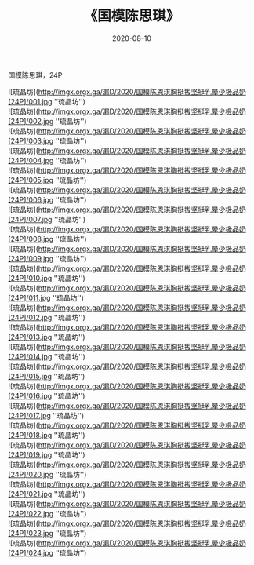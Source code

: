 ﻿---
layout: post
title:  《国模陈思琪》
date:   2020-08-10
img: imgx.orgx.ga/漏D/2020/国模陈恩琪胸挺拔坚挺乳晕少极品奶[24P]/000.jpg
categories: [美女, 性感, 泳衣]
---

国模陈思琪，24P

![琉晶坊](http://imgx.orgx.ga/漏D/2020/国模陈恩琪胸挺拔坚挺乳晕少极品奶[24P]/001.jpg ''琉晶坊'') <br>
![琉晶坊](http://imgx.orgx.ga/漏D/2020/国模陈恩琪胸挺拔坚挺乳晕少极品奶[24P]/002.jpg ''琉晶坊'') <br>
![琉晶坊](http://imgx.orgx.ga/漏D/2020/国模陈恩琪胸挺拔坚挺乳晕少极品奶[24P]/003.jpg ''琉晶坊'') <br>
![琉晶坊](http://imgx.orgx.ga/漏D/2020/国模陈恩琪胸挺拔坚挺乳晕少极品奶[24P]/004.jpg ''琉晶坊'') <br>
![琉晶坊](http://imgx.orgx.ga/漏D/2020/国模陈恩琪胸挺拔坚挺乳晕少极品奶[24P]/005.jpg ''琉晶坊'') <br>
![琉晶坊](http://imgx.orgx.ga/漏D/2020/国模陈恩琪胸挺拔坚挺乳晕少极品奶[24P]/006.jpg ''琉晶坊'') <br>
![琉晶坊](http://imgx.orgx.ga/漏D/2020/国模陈恩琪胸挺拔坚挺乳晕少极品奶[24P]/007.jpg ''琉晶坊'') <br>
![琉晶坊](http://imgx.orgx.ga/漏D/2020/国模陈恩琪胸挺拔坚挺乳晕少极品奶[24P]/008.jpg ''琉晶坊'') <br>
![琉晶坊](http://imgx.orgx.ga/漏D/2020/国模陈恩琪胸挺拔坚挺乳晕少极品奶[24P]/009.jpg ''琉晶坊'') <br>
![琉晶坊](http://imgx.orgx.ga/漏D/2020/国模陈恩琪胸挺拔坚挺乳晕少极品奶[24P]/010.jpg ''琉晶坊'') <br>
![琉晶坊](http://imgx.orgx.ga/漏D/2020/国模陈恩琪胸挺拔坚挺乳晕少极品奶[24P]/011.jpg ''琉晶坊'') <br>
![琉晶坊](http://imgx.orgx.ga/漏D/2020/国模陈恩琪胸挺拔坚挺乳晕少极品奶[24P]/012.jpg ''琉晶坊'') <br>
![琉晶坊](http://imgx.orgx.ga/漏D/2020/国模陈恩琪胸挺拔坚挺乳晕少极品奶[24P]/013.jpg ''琉晶坊'') <br>
![琉晶坊](http://imgx.orgx.ga/漏D/2020/国模陈恩琪胸挺拔坚挺乳晕少极品奶[24P]/014.jpg ''琉晶坊'') <br>
![琉晶坊](http://imgx.orgx.ga/漏D/2020/国模陈恩琪胸挺拔坚挺乳晕少极品奶[24P]/015.jpg ''琉晶坊'') <br>
![琉晶坊](http://imgx.orgx.ga/漏D/2020/国模陈恩琪胸挺拔坚挺乳晕少极品奶[24P]/016.jpg ''琉晶坊'') <br>
![琉晶坊](http://imgx.orgx.ga/漏D/2020/国模陈恩琪胸挺拔坚挺乳晕少极品奶[24P]/017.jpg ''琉晶坊'') <br>
![琉晶坊](http://imgx.orgx.ga/漏D/2020/国模陈恩琪胸挺拔坚挺乳晕少极品奶[24P]/018.jpg ''琉晶坊'') <br>
![琉晶坊](http://imgx.orgx.ga/漏D/2020/国模陈恩琪胸挺拔坚挺乳晕少极品奶[24P]/019.jpg ''琉晶坊'') <br>
![琉晶坊](http://imgx.orgx.ga/漏D/2020/国模陈恩琪胸挺拔坚挺乳晕少极品奶[24P]/020.jpg ''琉晶坊'') <br>
![琉晶坊](http://imgx.orgx.ga/漏D/2020/国模陈恩琪胸挺拔坚挺乳晕少极品奶[24P]/021.jpg ''琉晶坊'') <br>
![琉晶坊](http://imgx.orgx.ga/漏D/2020/国模陈恩琪胸挺拔坚挺乳晕少极品奶[24P]/022.jpg ''琉晶坊'') <br>
![琉晶坊](http://imgx.orgx.ga/漏D/2020/国模陈恩琪胸挺拔坚挺乳晕少极品奶[24P]/023.jpg ''琉晶坊'') <br>
![琉晶坊](http://imgx.orgx.ga/漏D/2020/国模陈恩琪胸挺拔坚挺乳晕少极品奶[24P]/024.jpg ''琉晶坊'') <br>
